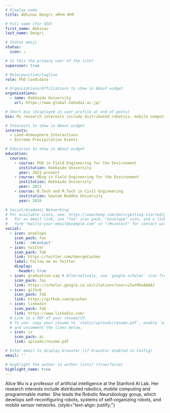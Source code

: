 ```yaml
---
# Display name
title: Abhinav Dengri अभिनव डेंगरी 

# Full name (for SEO)
first_name: Abhinav
last_name: Dengri

# Status emoji
status:
  icon: ☕️

# Is this the primary user of the site?
superuser: true

# Role/position/tagline
role: PhD Candidate

# Organizations/Affiliations to show in About widget
organizations:
  - name: Hokkaido University
    url: https://www.global.hokudai.ac.jp/

# Short bio (displayed in user profile at end of posts)
bio: My research interests include distributed robotics, mobile computing and programmable matter.

# Interests to show in About widget
interests:
  - Land-Atmosphere Interactions
  - Extreme Precipitation Events

# Education to show in About widget
education:
  courses:
    - course: PhD in Field Engineering for the Environment
      institution: Hokkaido University
      year: 2021-present
    - course: MEng in Field Engineering for the Environment
      institution: Hokkaido University
      year: 2021
    - course: B.Tech and M.Tech in Civil Engineering
      institution: Gautam Buddha University
      year: 2016

# Social/Academic Networking
# For available icons, see: https://wowchemy.com/docs/getting-started/page-builder/#icons
#   For an email link, use "fas" icon pack, "envelope" icon, and a link in the
#   form "mailto:your-email@example.com" or "/#contact" for contact widget.
social:
  - icon: envelope
    icon_pack: fas
    link: '/#contact'
  - icon: twitter
    icon_pack: fab
    link: https://twitter.com/GeorgeCushen
    label: Follow me on Twitter
    display:
      header: true
  - icon: graduation-cap # Alternatively, use `google-scholar` icon from `ai` icon pack
    icon_pack: fas
    link: https://scholar.google.co.uk/citations?user=sIwtMXoAAAAJ
  - icon: github
    icon_pack: fab
    link: https://github.com/gcushen
  - icon: linkedin
    icon_pack: fab
    link: https://www.linkedin.com/
  # Link to a PDF of your resume/CV.
  # To use: copy your resume to `static/uploads/resume.pdf`, enable `ai` icons in `params.yaml`,
  # and uncomment the lines below.
  - icon: cv
    icon_pack: ai
    link: uploads/resume.pdf

# Enter email to display Gravatar (if Gravatar enabled in Config)
email: ''

# Highlight the author in author lists? (true/false)
highlight_name: true
---
```


Alice Wu is a professor of artificial intelligence at the Stanford AI Lab. Her research interests include distributed robotics, mobile computing and programmable matter. She leads the Robotic Neurobiology group, which develops self-reconfiguring robots, systems of self-organizing robots, and mobile sensor networks.
{style="text-align: justify;"}
